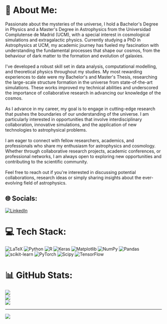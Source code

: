 # 💫 About Me:
Passionate about the mysteries of the universe, I hold a Bachelor's Degree in Physics and a Master's Degree in Astrophysics from the Universidad Complutense de Madrid (UCM), with a special interest in cosmological simulations and extragalactic physics. Currently studying a PhD in Astrophysics at UCM, my academic journey has fueled my fascination with understanding the fundamental processes that shape our cosmos, from the behaviour of dark matter to the formation and evolution of galaxies.<br><br>I've developed a robust skill set in data analysis, computational modelling, and theoretical physics throughout my studies. My most rewarding experiences to date were my Bachelor's and Master's Thesis, researching the large-scale structure formation in the universe from state-of-the-art simulations. These works improved my technical abilities and underscored the importance of collaborative research in advancing our knowledge of the cosmos.<br><br>As I advance in my career, my goal is to engage in cutting-edge research that pushes the boundaries of our understanding of the universe. I am particularly interested in opportunities that involve interdisciplinary collaboration, innovative simulations, and the application of new technologies to astrophysical problems.<br><br>I am eager to connect with fellow researchers, academics, and professionals who share my enthusiasm for astrophysics and cosmology. Whether through collaborative research projects, academic conferences, or professional networks, I am always open to exploring new opportunities and contributing to the scientific community.<br><br>Feel free to reach out if you're interested in discussing potential collaborations, research ideas or simply sharing insights about the ever-evolving field of astrophysics.


## 🌐 Socials:
[![LinkedIn](https://img.shields.io/badge/LinkedIn-%230077B5.svg?logo=linkedin&logoColor=white)](https://linkedin.com/in/sergarmor) 

# 💻 Tech Stack:
![LaTeX](https://img.shields.io/badge/latex-%23008080.svg?style=flat&logo=latex&logoColor=white) ![Python](https://img.shields.io/badge/python-3670A0?style=flat&logo=python&logoColor=ffdd54) ![R](https://img.shields.io/badge/r-%23276DC3.svg?style=flat&logo=r&logoColor=white) ![Keras](https://img.shields.io/badge/Keras-%23D00000.svg?style=flat&logo=Keras&logoColor=white) ![Matplotlib](https://img.shields.io/badge/Matplotlib-%23ffffff.svg?style=flat&logo=Matplotlib&logoColor=black) ![NumPy](https://img.shields.io/badge/numpy-%23013243.svg?style=flat&logo=numpy&logoColor=white) ![Pandas](https://img.shields.io/badge/pandas-%23150458.svg?style=flat&logo=pandas&logoColor=white) ![scikit-learn](https://img.shields.io/badge/scikit--learn-%23F7931E.svg?style=flat&logo=scikit-learn&logoColor=white) ![PyTorch](https://img.shields.io/badge/PyTorch-%23EE4C2C.svg?style=flat&logo=PyTorch&logoColor=white) ![Scipy](https://img.shields.io/badge/SciPy-%230C55A5.svg?style=flat&logo=scipy&logoColor=%white) ![TensorFlow](https://img.shields.io/badge/TensorFlow-%23FF6F00.svg?style=flat&logo=TensorFlow&logoColor=white)
# 📊 GitHub Stats:
![](https://github-readme-stats.vercel.app/api?username=sergarmor&theme=dark&hide_border=false&include_all_commits=false&count_private=false)<br/>
![](https://github-readme-streak-stats.herokuapp.com/?user=sergarmor&theme=dark&hide_border=false)<br/>
![](https://github-readme-stats.vercel.app/api/top-langs/?username=sergarmor&theme=dark&hide_border=false&include_all_commits=false&count_private=false&layout=compact)

---
[![](https://visitcount.itsvg.in/api?id=sergarmor&icon=0&color=0)](https://visitcount.itsvg.in)
